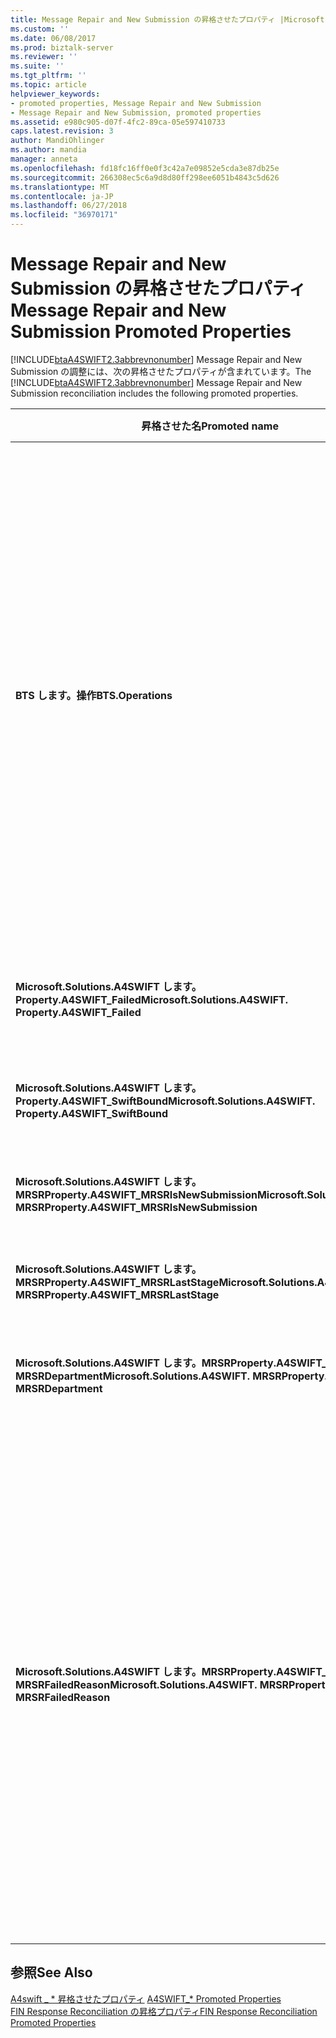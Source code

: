 ```yaml
---
title: Message Repair and New Submission の昇格させたプロパティ |Microsoft Docs
ms.custom: ''
ms.date: 06/08/2017
ms.prod: biztalk-server
ms.reviewer: ''
ms.suite: ''
ms.tgt_pltfrm: ''
ms.topic: article
helpviewer_keywords:
- promoted properties, Message Repair and New Submission
- Message Repair and New Submission, promoted properties
ms.assetid: e980c905-d07f-4fc2-89ca-05e597410733
caps.latest.revision: 3
author: MandiOhlinger
ms.author: mandia
manager: anneta
ms.openlocfilehash: fd18fc16ff0e0f3c42a7e09852e5cda3e87db25e
ms.sourcegitcommit: 266308ec5c6a9d8d80ff298ee6051b4843c5d626
ms.translationtype: MT
ms.contentlocale: ja-JP
ms.lasthandoff: 06/27/2018
ms.locfileid: "36970171"
---
```

# <a name="message-repair-and-new-submission-promoted-properties"></a><span data-ttu-id="de8d7-102">Message Repair and New Submission の昇格させたプロパティ</span><span class="sxs-lookup"><span data-stu-id="de8d7-102">Message Repair and New Submission Promoted Properties</span></span>
<span data-ttu-id="de8d7-103">[!INCLUDE[btaA4SWIFT2.3abbrevnonumber](../../includes/btaa4swift2-3abbrevnonumber-md.md)] Message Repair and New Submission の調整には、次の昇格させたプロパティが含まれています。</span><span class="sxs-lookup"><span data-stu-id="de8d7-103">The [!INCLUDE[btaA4SWIFT2.3abbrevnonumber](../../includes/btaa4swift2-3abbrevnonumber-md.md)] Message Repair and New Submission reconciliation includes the following promoted properties.</span></span>  


|                               <span data-ttu-id="de8d7-104">昇格させた名</span><span class="sxs-lookup"><span data-stu-id="de8d7-104">Promoted name</span></span>                               |                                                                                                                                                                                                                                                                                                                                                                                                    <span data-ttu-id="de8d7-105">説明</span><span class="sxs-lookup"><span data-stu-id="de8d7-105">Description</span></span>                                                                                                                                                                                                                                                                                                                                                                                                     | <span data-ttu-id="de8d7-106">データ型</span><span class="sxs-lookup"><span data-stu-id="de8d7-106">Data type</span></span> |                                                                                                   <span data-ttu-id="de8d7-107">値の範囲</span><span class="sxs-lookup"><span data-stu-id="de8d7-107">Value range</span></span>                                                                                                   |                                                                                                                                                                            <span data-ttu-id="de8d7-108">使用例</span><span class="sxs-lookup"><span data-stu-id="de8d7-108">Usage example</span></span>                                                                                                                                                                            |
|---------------------------------------------------------------------------|--------------------------------------------------------------------------------------------------------------------------------------------------------------------------------------------------------------------------------------------------------------------------------------------------------------------------------------------------------------------------------------------------------------------------------------------------------------------------------------------------------------------------------------------------------------------------------------------------------------------------------------------------------------------------------------------------------------------------------------------------------------------------------------------------------------------|-----------|-----------------------------------------------------------------------------------------------------------------------------------------------------------------------------------------------------------------|---------------------------------------------------------------------------------------------------------------------------------------------------------------------------------------------------------------------------------------------------------------------------------------------------------------------------------------------------------------------|
|                            <span data-ttu-id="de8d7-109">**BTS します。操作**</span><span class="sxs-lookup"><span data-stu-id="de8d7-109">**BTS.Operations**</span></span>                             |                                        <span data-ttu-id="de8d7-110">状態を示す[!INCLUDE[btsBizTalkServerNoVersion](../../includes/btsbiztalkservernoversion-md.md)]処理します。</span><span class="sxs-lookup"><span data-stu-id="de8d7-110">Indicates the state of [!INCLUDE[btsBizTalkServerNoVersion](../../includes/btsbiztalkservernoversion-md.md)] processing.</span></span> <span data-ttu-id="de8d7-111">次のいずれかになります。</span><span class="sxs-lookup"><span data-stu-id="de8d7-111">Can be one of the following:</span></span><br /><br /> <span data-ttu-id="de8d7-112">**A4SWIFT_MrsrCompleted**メッセージの修復と新しい送信プロセスが成功したことを示します。</span><span class="sxs-lookup"><span data-stu-id="de8d7-112">**A4SWIFT_MrsrCompleted** indicates that the message repair and new submission process succeeded.</span></span><br /><br /> <span data-ttu-id="de8d7-113">**A4SWIFT_MrsrFailed**メッセージの修復と新しい送信プロセスが失敗したことを示します。</span><span class="sxs-lookup"><span data-stu-id="de8d7-113">**A4SWIFT_MrsrFailed** indicates that the message repair and new submission process failed.</span></span><br /><br /> <span data-ttu-id="de8d7-114">**A4SWIFT_MrsrUnparsedFailed**未解析メッセージの修復が失敗したことを示します。</span><span class="sxs-lookup"><span data-stu-id="de8d7-114">**A4SWIFT_MrsrUnparsedFailed** indicates that the repair of an unparsed message failed.</span></span><br /><br /> <span data-ttu-id="de8d7-115">**A4SWIFT_MrsrUnparsedComplete**未解析メッセージの修復が成功したことを示します。</span><span class="sxs-lookup"><span data-stu-id="de8d7-115">**A4SWIFT_MrsrUnparsedComplete** indicates that the repair of an unparsed message succeeded.</span></span><br /><br /> <span data-ttu-id="de8d7-116">**A4SWIFT_DasmMarkedAsFailed**メッセージが受信パイプラインの逆アセンブラー ステージで処理が失敗したことを示します。</span><span class="sxs-lookup"><span data-stu-id="de8d7-116">**A4SWIFT_DasmMarkedAsFailed** indicates that the message failed processing in the disassembler stage of the receive pipeline.</span></span>                                         |  <span data-ttu-id="de8d7-117">String</span><span class="sxs-lookup"><span data-stu-id="de8d7-117">String</span></span>   |                      <span data-ttu-id="de8d7-118">-A4SWIFT_MrsrCompleted</span><span class="sxs-lookup"><span data-stu-id="de8d7-118">-   A4SWIFT_MrsrCompleted</span></span><br /><span data-ttu-id="de8d7-119">-A4SWIFT_MrsrFailed</span><span class="sxs-lookup"><span data-stu-id="de8d7-119">-   A4SWIFT_MrsrFailed</span></span><br /><span data-ttu-id="de8d7-120">-A4SWIFT_MrsrUnparsedFailed</span><span class="sxs-lookup"><span data-stu-id="de8d7-120">-   A4SWIFT_MrsrUnparsedFailed</span></span><br /><span data-ttu-id="de8d7-121">-A4SWIFT_MrsrUnparsedCompleted</span><span class="sxs-lookup"><span data-stu-id="de8d7-121">-   A4SWIFT_MrsrUnparsedCompleted</span></span><br /><span data-ttu-id="de8d7-122">-A4SWIFT_DasmMarkedAsFailed</span><span class="sxs-lookup"><span data-stu-id="de8d7-122">-   A4SWIFT_DasmMarkedAsFailed</span></span>                       | <span data-ttu-id="de8d7-123">MrsrRepair オーケストレーションは、修復後に修復された未解析メッセージを受信したときに、設定、 **BTS します。操作**プロパティを"A4SWIFT_MRSRCompleted"および**A4SWIFT_Failed**プロパティを False にし、メッセージ ボックスに、メッセージをルーティングします。</span><span class="sxs-lookup"><span data-stu-id="de8d7-123">When the MrsrRepair orchestration receives a repaired unparsed message after the repair, it sets the **BTS.Operation** property to "A4SWIFT_MRSRCompleted" and the **A4SWIFT_Failed** property to False, and then routes the message to the MessageBox.</span></span> <span data-ttu-id="de8d7-124">これらのプロパティは、未解析メッセージはメッセージの修復処理をもう一度入力していないことを確認します。</span><span class="sxs-lookup"><span data-stu-id="de8d7-124">These properties ensure that the repaired unparsed message does not enter the message repair process again.</span></span> |
|         <span data-ttu-id="de8d7-125">**Microsoft.Solutions.A4SWIFT します。Property.A4SWIFT_Failed**</span><span class="sxs-lookup"><span data-stu-id="de8d7-125">**Microsoft.Solutions.A4SWIFT. Property.A4SWIFT_Failed**</span></span>          |                                                                                                                                                                                                                                                                                                                         <span data-ttu-id="de8d7-126">示すかどうか[!INCLUDE[btaA4SWIFT2.3abbrevnonumber](../../includes/btaa4swift2-3abbrevnonumber-md.md)]成功したか、メッセージを処理します。</span><span class="sxs-lookup"><span data-stu-id="de8d7-126">Indicates whether [!INCLUDE[btaA4SWIFT2.3abbrevnonumber](../../includes/btaa4swift2-3abbrevnonumber-md.md)] successfully or unsuccessfully processed the message.</span></span>                                                                                                                                                                                                                                                                                                                          |  <span data-ttu-id="de8d7-127">ブール値</span><span class="sxs-lookup"><span data-stu-id="de8d7-127">Boolean</span></span>  |                                                                                                   <span data-ttu-id="de8d7-128">True、False</span><span class="sxs-lookup"><span data-stu-id="de8d7-128">True, False</span></span>                                                                                                   |                                                                                                                         <span data-ttu-id="de8d7-129">MrsrRepair オーケストレーションで使用すると、検証に失敗したメッセージ ボックス データベースからのメッセージのみにサブスクライブします。</span><span class="sxs-lookup"><span data-stu-id="de8d7-129">Used by the MrsrRepair orchestration to subscribe only to messages from the MessageBox that have failed validation.</span></span>                                                                                                                         |
|       <span data-ttu-id="de8d7-130">**Microsoft.Solutions.A4SWIFT します。Property.A4SWIFT_SwiftBound**</span><span class="sxs-lookup"><span data-stu-id="de8d7-130">**Microsoft.Solutions.A4SWIFT. Property.A4SWIFT_SwiftBound**</span></span>        |                                                                                                                                                                                                                                                                                                                                                                           <span data-ttu-id="de8d7-131">メッセージが行う SWIFT ネットワークにバインドされているかどうかを示します。</span><span class="sxs-lookup"><span data-stu-id="de8d7-131">Indicates whether the message is bound for the SWIFT network.</span></span>                                                                                                                                                                                                                                                                                                                                                                            |  <span data-ttu-id="de8d7-132">ブール値</span><span class="sxs-lookup"><span data-stu-id="de8d7-132">Boolean</span></span>  |                                                                                                   <span data-ttu-id="de8d7-133">True、False</span><span class="sxs-lookup"><span data-stu-id="de8d7-133">True, False</span></span>                                                                                                   |                                                                                                                    <span data-ttu-id="de8d7-134">SWIFT ネットワークにバインドされているメッセージ ボックス データベースからのメッセージのみにサブスクライブする MrsrRepair オーケストレーションで使用します。</span><span class="sxs-lookup"><span data-stu-id="de8d7-134">Used by the MrsrRepair orchestration to subscribe only to messages from the MessageBox that are bound for the SWIFT network.</span></span>                                                                                                                     |
| <span data-ttu-id="de8d7-135">**Microsoft.Solutions.A4SWIFT します。MRSRProperty.A4SWIFT_MRSRIsNewSubmission**</span><span class="sxs-lookup"><span data-stu-id="de8d7-135">**Microsoft.Solutions.A4SWIFT. MRSRProperty.A4SWIFT_MRSRIsNewSubmission**</span></span> |                                                                                                                                                                                                                                                                                                                                                                         <span data-ttu-id="de8d7-136">処理中のメッセージが新しい送信であるかどうかを示します。</span><span class="sxs-lookup"><span data-stu-id="de8d7-136">Indicates whether the message being processed is a new submission.</span></span>                                                                                                                                                                                                                                                                                                                                                                         |  <span data-ttu-id="de8d7-137">ブール値</span><span class="sxs-lookup"><span data-stu-id="de8d7-137">Boolean</span></span>  |                                                                                                   <span data-ttu-id="de8d7-138">True、False</span><span class="sxs-lookup"><span data-stu-id="de8d7-138">True, False</span></span>                                                                                                   |                                                                                                                        <span data-ttu-id="de8d7-139">MrsrRepair オーケストレーションで使用すると、メッセージがワークフローの作成の段階で作成されたことを指定します。</span><span class="sxs-lookup"><span data-stu-id="de8d7-139">Used by the MrsrRepair orchestration to indicate that a message has been created in the Create stage of the workflow.</span></span>                                                                                                                        |
|    <span data-ttu-id="de8d7-140">**Microsoft.Solutions.A4SWIFT します。MRSRProperty.A4SWIFT_MRSRLastStage**</span><span class="sxs-lookup"><span data-stu-id="de8d7-140">**Microsoft.Solutions.A4SWIFT. MRSRProperty.A4SWIFT_MRSRLastStage**</span></span>    |                                                                                                                                                                                                                                                                                                                                                                          <span data-ttu-id="de8d7-141">最後のステージで修復のワークフローが成功したことを示します。</span><span class="sxs-lookup"><span data-stu-id="de8d7-141">Indicates the last stage in the repair workflow that succeeded.</span></span>                                                                                                                                                                                                                                                                                                                                                                           |  <span data-ttu-id="de8d7-142">String</span><span class="sxs-lookup"><span data-stu-id="de8d7-142">String</span></span>   |                                                                                                        -                                                                                                        |                                                                                                                           <span data-ttu-id="de8d7-143">部門のワークフローに対して定義されているステージの 1 つ。</span><span class="sxs-lookup"><span data-stu-id="de8d7-143">One of the stages defined for a department workflow.</span></span> <span data-ttu-id="de8d7-144">Create、修復、キー更新の確認、または承認ステージ。</span><span class="sxs-lookup"><span data-stu-id="de8d7-144">Can be a create, repair, rekey-verify, or approval stage.</span></span>                                                                                                                            |
|   <span data-ttu-id="de8d7-145">**Microsoft.Solutions.A4SWIFT します。MRSRProperty.A4SWIFT_ MRSRDepartment**</span><span class="sxs-lookup"><span data-stu-id="de8d7-145">**Microsoft.Solutions.A4SWIFT. MRSRProperty.A4SWIFT_ MRSRDepartment**</span></span>   |                                                                                                                                                                                                                                                                                                                                     <span data-ttu-id="de8d7-146">メッセージの修復と MrsrDepartmentPolicy BRE ポリシーで指定したとおり、新しい送信で使用されている部門を示します。</span><span class="sxs-lookup"><span data-stu-id="de8d7-146">Indicates the department that is being used in the message repair and new submission, as specified by the MrsrDepartmentPolicy BRE policy.</span></span>                                                                                                                                                                                                                                                                                                                                     |  <span data-ttu-id="de8d7-147">String</span><span class="sxs-lookup"><span data-stu-id="de8d7-147">String</span></span>   |                                                                                                        -                                                                                                        |                                                                                                                    <span data-ttu-id="de8d7-148">設定、[!INCLUDE[btaA4SWIFT2.3abbrevnonumber](../../includes/btaa4swift2-3abbrevnonumber-md.md)]管理コンソール。</span><span class="sxs-lookup"><span data-stu-id="de8d7-148">Set in the [!INCLUDE[btaA4SWIFT2.3abbrevnonumber](../../includes/btaa4swift2-3abbrevnonumber-md.md)] Administration Console.</span></span>                                                                                                                     |
|  <span data-ttu-id="de8d7-149">**Microsoft.Solutions.A4SWIFT します。MRSRProperty.A4SWIFT_ MRSRFailedReason**</span><span class="sxs-lookup"><span data-stu-id="de8d7-149">**Microsoft.Solutions.A4SWIFT. MRSRProperty.A4SWIFT_ MRSRFailedReason**</span></span>  | <span data-ttu-id="de8d7-150">メッセージの修復と新しい送信プロセスが失敗した理由を示します。</span><span class="sxs-lookup"><span data-stu-id="de8d7-150">Indicates why the message repair and new submission process failed.</span></span> <span data-ttu-id="de8d7-151">次のいずれかになります。</span><span class="sxs-lookup"><span data-stu-id="de8d7-151">Can be one of the following:</span></span><br /><br /> <span data-ttu-id="de8d7-152">拒否されたユーザーが内からメッセージを拒否されたことを示します、[!INCLUDE[btsInpathNoVersion](../../includes/btsinpathnoversion-md.md)]フォーム。</span><span class="sxs-lookup"><span data-stu-id="de8d7-152">Rejected indicates that the user rejected the message from within the [!INCLUDE[btsInpathNoVersion](../../includes/btsinpathnoversion-md.md)] form.</span></span><br /><br /> <span data-ttu-id="de8d7-153">InvalidDigitalSignature では、ユーザーの証明書が無効であることを示します。</span><span class="sxs-lookup"><span data-stu-id="de8d7-153">InvalidDigitalSignature indicates that the user's certificate is invalid.</span></span><br /><br /> <span data-ttu-id="de8d7-154">タイムアウトは、MRSROrchestration のタイムアウト値に達したことを示します。</span><span class="sxs-lookup"><span data-stu-id="de8d7-154">Timeout indicates that the MRSROrchestration timeout value has been reached.</span></span><br /><br /> <span data-ttu-id="de8d7-155">InvalidWorkFlow では、部署のために定義されたワークフローが無効であることを示します。</span><span class="sxs-lookup"><span data-stu-id="de8d7-155">InvalidWorkFlow indicates that the workflow defined for a department is invalid.</span></span><br /><br /> <span data-ttu-id="de8d7-156">CantRepairIn[!INCLUDE[btsInpathNoVersion](../../includes/btsinpathnoversion-md.md)]で受信 XML メッセージを開けませんことを示します[!INCLUDE[btsInpathNoVersion](../../includes/btsinpathnoversion-md.md)]します。</span><span class="sxs-lookup"><span data-stu-id="de8d7-156">CantRepairIn[!INCLUDE[btsInpathNoVersion](../../includes/btsinpathnoversion-md.md)] indicates that the incoming XML message could not be opened in [!INCLUDE[btsInpathNoVersion](../../includes/btsinpathnoversion-md.md)].</span></span><br /><br /> <span data-ttu-id="de8d7-157">一般的な例外</span><span class="sxs-lookup"><span data-stu-id="de8d7-157">General Exception</span></span> |  <span data-ttu-id="de8d7-158">String</span><span class="sxs-lookup"><span data-stu-id="de8d7-158">String</span></span>   | <span data-ttu-id="de8d7-159">-拒否</span><span class="sxs-lookup"><span data-stu-id="de8d7-159">-   Rejected</span></span><br /><span data-ttu-id="de8d7-160">-InvalidDigitalSignature</span><span class="sxs-lookup"><span data-stu-id="de8d7-160">-   InvalidDigitalSignature</span></span><br /><span data-ttu-id="de8d7-161">タイムアウト</span><span class="sxs-lookup"><span data-stu-id="de8d7-161">-   Timeout</span></span><br /><span data-ttu-id="de8d7-162">-InvalidWorkFlow</span><span class="sxs-lookup"><span data-stu-id="de8d7-162">-   InvalidWorkFlow</span></span><br /><span data-ttu-id="de8d7-163">-一般的な例外</span><span class="sxs-lookup"><span data-stu-id="de8d7-163">-   General Exception</span></span><br /><span data-ttu-id="de8d7-164">-CantRepairIn[!INCLUDE[btsInpathNoVersion](../../includes/btsinpathnoversion-md.md)]</span><span class="sxs-lookup"><span data-stu-id="de8d7-164">-   CantRepairIn[!INCLUDE[btsInpathNoVersion](../../includes/btsinpathnoversion-md.md)]</span></span> |                                                                                                                                      <span data-ttu-id="de8d7-165">プロセスが失敗した後は、Message Repair and New Submission のオーケストレーションによって設定します。</span><span class="sxs-lookup"><span data-stu-id="de8d7-165">Set by the Message Repair and New Submission orchestration after the process has failed.</span></span>                                                                                                                                       |

## <a name="see-also"></a><span data-ttu-id="de8d7-166">参照</span><span class="sxs-lookup"><span data-stu-id="de8d7-166">See Also</span></span>  
 <span data-ttu-id="de8d7-167">[A4swift _ \* 昇格させたプロパティ](../../adapters-and-accelerators/accelerator-swift/a4swift-promoted-properties.md) </span><span class="sxs-lookup"><span data-stu-id="de8d7-167">[A4SWIFT_\* Promoted Properties](../../adapters-and-accelerators/accelerator-swift/a4swift-promoted-properties.md) </span></span>  
 [<span data-ttu-id="de8d7-168">FIN Response Reconciliation の昇格プロパティ</span><span class="sxs-lookup"><span data-stu-id="de8d7-168">FIN Response Reconciliation Promoted Properties</span></span>](../../adapters-and-accelerators/accelerator-swift/fin-response-reconciliation-promoted-properties.md)